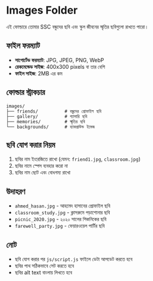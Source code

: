 # Images Folder

এই ফোল্ডারে তোমার SSC বন্ধুদের ছবি এবং স্কুল জীবনের স্মৃতির ছবিগুলো রাখতে পারো।

## ফাইল ফরম্যাট
- **সাপোর্টেড ফরম্যাট**: JPG, JPEG, PNG, WebP
- **রেকমেন্ডেড সাইজ**: 400x300 pixels বা তার বেশি
- **ফাইল সাইজ**: 2MB এর কম

## ফোল্ডার স্ট্রাকচার
```
images/
├── friends/          # বন্ধুদের প্রোফাইল ছবি
├── gallery/          # গ্যালারি ছবি
├── memories/         # স্মৃতির ছবি
└── backgrounds/      # ব্যাকগ্রাউন্ড ইমেজ
```

## ছবি যোগ করার নিয়ম
1. ছবির নাম ইংরেজিতে রাখো (যেমন: `friend1.jpg`, `classroom.jpg`)
2. ছবির নামে স্পেস ব্যবহার করো না
3. ছবির নাম ছোট এবং বোধগম্য রাখো

## উদাহরণ
- `ahmed_hasan.jpg` - আহমেদ হাসানের প্রোফাইল ছবি
- `classroom_study.jpg` - ক্লাসরুমে পড়াশোনার ছবি
- `picnic_2020.jpg` - ২০২০ সালের পিকনিকের ছবি
- `farewell_party.jpg` - ফেয়ারওয়েল পার্টির ছবি

## নোট
- ছবি যোগ করার পর `js/script.js` ফাইলে ডেটা আপডেট করতে হবে
- ছবির পাথ সঠিকভাবে সেট করতে হবে
- ছবির alt text বাংলায় লিখতে হবে 